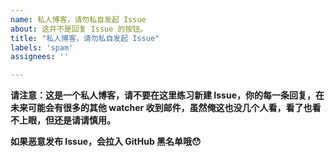 ```yaml
---
name: 私人博客，请勿私自发起 Issue
about: 这并不是回复 Issue 的按钮。
title: "私人博客，请勿私自发起 Issue"
labels: 'spam'
assignees: ''

---
```


**请注意：这是一个私人博客，请不要在这里练习新建 Issue，你的每一条回复，在未来可能会有很多的其他 watcher 收到邮件，虽然俺这也没几个人看，看了也看不上眼，但还是请请慎用。**

**如果恶意发布 Issue，会拉入 GitHub 黑名单哦😯**
